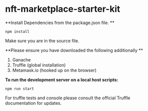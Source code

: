 # nft-marketplace-starter-kit

**Install Dependencies from the package.json file. **

```
npm install
```

Make sure you are in the source file. 

**Please ensure you have downloaded the following additionally **

1. Ganache
2. Truffle (global installation)
3. Metamask.io (hooked up on the browser)

**To run the development server on a local host scripts:** 

```
npm run start
```

For truffle tests and console please consult the official Truffle documentation for updates.



